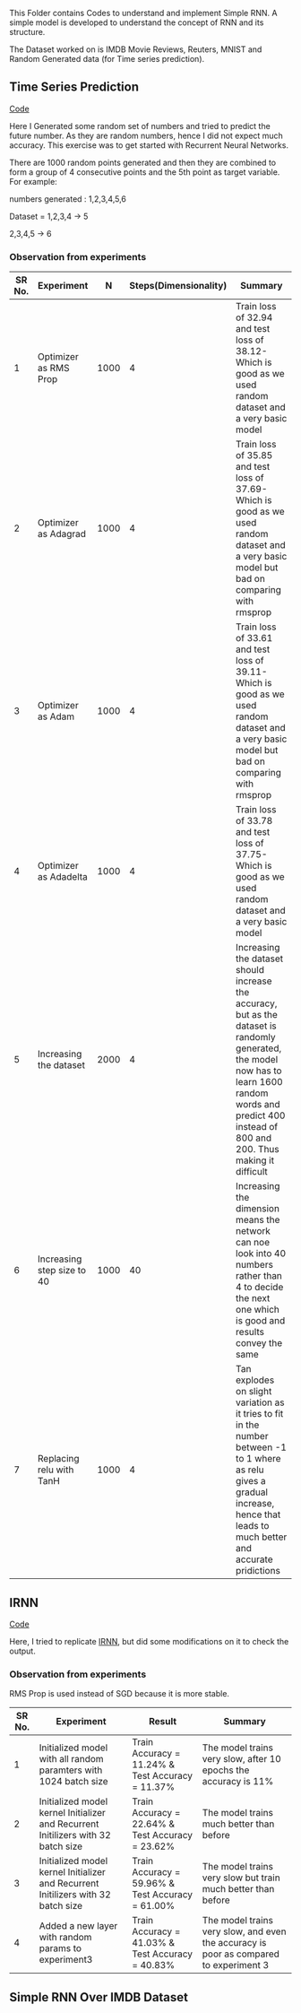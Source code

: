 This Folder contains Codes to understand and implement Simple RNN. A simple model is developed to understand the concept of RNN and its structure. 

The Dataset worked on is IMDB Movie Reviews, Reuters, MNIST and Random Generated data (for Time series prediction).

## Time Series Prediction

[Code](https://github.com/KillerStrike17/DeepLearning_for_NLP/blob/master/Recurrent_Neural_Networks_101/Time_Series_Prediction.ipynb)

Here I Generated some random set of numbers and tried to predict the future number. As they are random numbers, hence I did not expect much accuracy. This exercise was to get started with Recurrent Neural Networks.

There are 1000 random points generated and then they are combined to form a group of 4 consecutive points and the 5th point as target variable. 
For example:

numbers generated : 1,2,3,4,5,6
  
Dataset = 1,2,3,4 -> 5

2,3,4,5 -> 6

### Observation from experiments

| SR No. |Experiment | N | Steps(Dimensionality) | Summary |
| --- | --- | --- | --- | --- |
|1| Optimizer as RMS Prop | 1000 | 4 | Train loss of 32.94 and test loss of 38.12- Which is good as we used random dataset and a very basic model |
|2| Optimizer as Adagrad | 1000 | 4 | Train loss of 35.85 and test loss of 37.69- Which is good as we used random dataset and a very basic model but bad on comparing with rmsprop |
|3| Optimizer as Adam | 1000 | 4 | Train loss of 33.61 and test loss of 39.11- Which is good as we used random dataset and a very basic model but bad on comparing with rmsprop  |
|4| Optimizer as Adadelta | 1000 | 4 | Train loss of 33.78 and test loss of 37.75- Which is good as we used random dataset and a very basic model |
|5| Increasing the dataset | 2000 | 4 | Increasing the dataset should increase the accuracy, but as the dataset is randomly generated, the model now has to learn 1600 random words and predict 400 instead of 800 and 200. Thus making it difficult |
|6| Increasing step size to 40| 1000 | 40 | Increasing the dimension means the network can noe look into 40 numbers rather than 4 to decide the next one which is good and results convey the same |
|7| Replacing relu with TanH | 1000 | 4 | Tan explodes on slight variation as it tries to fit in the number between -1 to 1 where as relu gives a gradual increase, hence that leads to much better and accurate pridictions |

## IRNN

[Code](https://github.com/KillerStrike17/DeepLearning_for_NLP/blob/master/Recurrent_Neural_Networks_101/IRNN.ipynb)

Here, I tried to replicate [IRNN](http://arxiv.org/pdf/1504.00941v2.pdf), but did some modifications on it to check the output.

### Observation from experiments

RMS Prop is used instead of SGD because it is more stable.

| SR No. |Experiment | Result | Summary |
| --- | --- | --- | --- |
| 1 | Initialized model with all random paramters with 1024 batch size | Train Accuracy = 11.24% & Test Accuracy = 11.37% | The model trains very slow, after 10 epochs the accuracy is 11% |
| 2 | Initialized model kernel Initializer and Recurrent Initilizers with 32 batch size | Train Accuracy = 22.64% & Test Accuracy = 23.62% | The model trains much better than before |
| 3 | Initialized model kernel Initializer and Recurrent Initilizers with 32 batch size | Train Accuracy = 59.96% & Test Accuracy = 61.00% | The model trains very slow but train much better than before |
| 4 | Added a new layer with random params to experiment3| Train Accuracy = 41.03% & Test Accuracy = 40.83% | The model trains very slow, and even the accuracy is poor as compared to experiment 3 |


## Simple RNN Over IMDB Dataset
